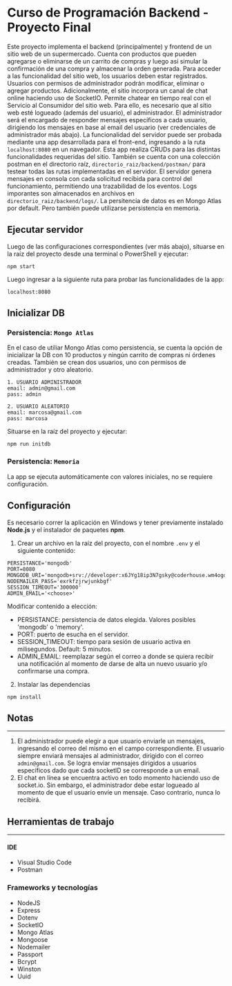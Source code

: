 # Curso de Programación Backend - Proyecto Final
Este proyecto implementa el backend (principalmente) y frontend de un sitio web de un supermercado. Cuenta con productos que pueden agregarse o eliminarse de un carrito de compras y luego así simular la confirmación de una compra y almacenar la orden generada. Para acceder a las funcionalidad del sitio web, los usuarios deben estar registrados. Usuarios con permisos de administrador podrán modificar, eliminar o agregar productos.
Adicionalmente, el sitio incorpora un canal de chat online haciendo uso de SocketIO. Permite chatear en tiempo real con el Servicio al Consumidor del sitio web. Para ello, es necesario que al sitio web esté logueado (además del usuario), el administrador. El administrador será el encargado de responder mensajes específicos a cada usuario, dirigiendo los mensajes en base al email del usuario (ver credenciales de administrador más abajo).
La funcionalidad del servidor puede ser probada mediante una app desarrollada para el front-end, ingresando a la ruta `localhost:8080` en un navegador. Esta app realiza CRUDs para las distintas funcionalidades requeridas del sitio.
También se cuenta con una colección postman en el directorio raíz, `directorio_raiz/backend/postman/` para testear todas las rutas implementadas en el servidor.
El servidor genera mensajes en consola con cada solicitud recibida para control del funcionamiento, permitiendo una trazabilidad de los eventos. Logs imporantes son almacenados en archivos en `directorio_raiz/backend/logs/`.
La persitencia de datos es en Mongo Atlas por default. Pero también puede utilizarse persistencia en memoria.

## Ejecutar servidor
Luego de las configuraciones correspondientes (ver más abajo), situarse en la raíz del proyecto desde una terminal o PowerShell y ejecutar:
```
npm start
```
Luego ingresar a la siguiente ruta para probar las funcionalidades de la app:
```
localhost:8080
```

## Inicializar DB
### Persistencia: `Mongo Atlas`
En el caso de utiliar Mongo Atlas como persistencia, se cuenta la opción de inicializar la DB con 10 productos y ningún carrito de compras ni órdenes creadas. También se crean dos usuarios, uno con permisos de administrador y otro aleatorio.
```
1. USUARIO ADMINISTRADOR
email: admin@gmail.com
pass: admin

2. USUARIO ALEATORIO
email: marcosa@gmail.com
pass: marcosa
```
Situarse en la raíz del proyecto y ejecutar:
```
npm run initdb
```
### Persistencia: `Memoria`
La app se ejecuta automáticamente con valores iniciales, no se requiere configuración.

## Configuración
Es necesario correr la aplicación en Windows y tener previamente instalado **Node.js** y el instalador de paquetes **npm**.

1. Crear un archivo en la raíz del proyecto, con el nombre `.env` y el siguiente contenido:
```
PERSISTANCE='mongodb'
PORT=8080
MONGODB_URI='mongodb+srv://developer:x6JYg18ip3N7gsky@coderhouse.wm4ogqy.mongodb.net/ecommerce'
NODEMAILER_PASS='exrkfzjrwjunkbgf'
SESSION_TIMEOUT='300000'
ADMIN_EMAIL='<choose>'
```
Modificar contenido a elección:
* PERSISTANCE: persistencia de datos elegida. Valores posibles 'mongodb' o 'memory'.
* PORT: puerto de esucha en el servidor.
* SESSION_TIMEOUT: tiempo para sesión de usuario activa en milisegundos. Default: 5 minutos.
* ADMIN_EMAIL: reemplazar <choose> según el correo a donde se quiera recibir una notificación al momento de darse de alta un nuevo usuario y/o confirmarse una compra.
2. Instalar las dependencias
```
npm install
```
## Notas
---
1. El administrador puede elegir a que usuario enviarle un mensajes, ingresando el correo del mismo en el campo correspondiente. El usuario siempre enviará mensajes al administrador, dirigido con el correo `admin@gmail.com`. Se logra enviar mensajes dirigidos a usuarios específicos dado que cada socketID se corresponde a un email.
2. El chat en línea se encuentra activo en todo momento haciendo uso de socket.io. Sin embargo, el administrador debe estar logueado al momento de que el usuario envíe un mensaje. Caso contrario, nunca lo recibirá.

## Herramientas de trabajo
---
#### IDE
* Visual Studio Code
* Postman

### Frameworks y tecnologías
* NodeJS
* Express
* Dotenv
* SocketIO
* Mongo Atlas
* Mongoose
* Nodemailer
* Passport
* Bcrypt
* Winston
* Uuid
